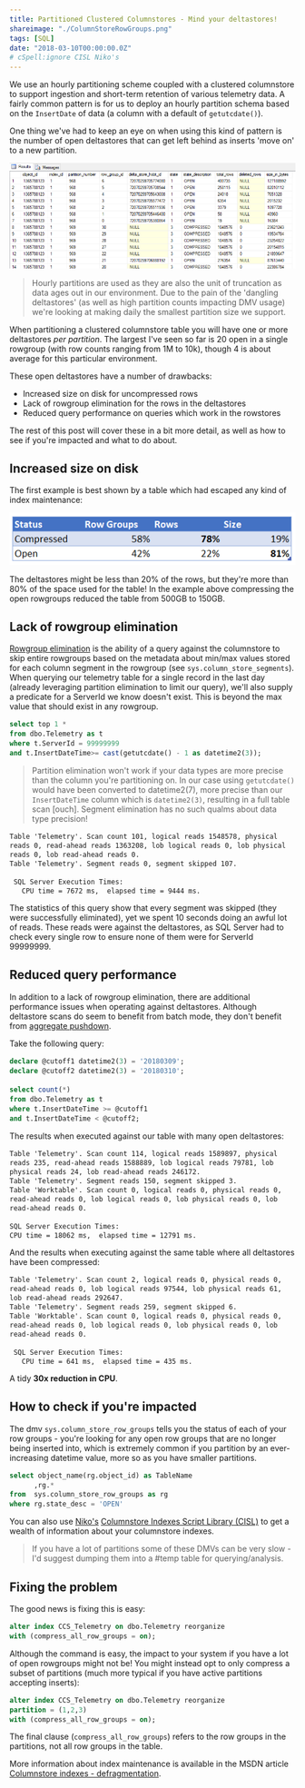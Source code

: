 ```yaml
---
title: Partitioned Clustered Columnstores - Mind your deltastores!
shareimage: "./ColumnStoreRowGroups.png"
tags: [SQL]
date: "2018-03-10T00:00:00.0Z"
# cSpell:ignore CISL Niko's
---
```


We use an hourly partitioning scheme coupled with a clustered columnstore to support ingestion and short-term retention of various telemetry data. A fairly common pattern is for us to deploy an hourly partition schema based on the `InsertDate` of data (a column with a default of `getutcdate()`).

One thing we've had to keep an eye on when using this kind of pattern is the number of open deltastores that can get left behind as inserts 'move on' to a new partition.

![sys.column_store_row_groups](./ColumnStoreRowGroups.png)

> Hourly partitions are used as they are also the unit of truncation as data ages out in our environment. Due to the pain of the 'dangling deltastores' (as well as high partition counts impacting DMV usage) we're looking at making daily the smallest partition size we support.

When partitioning a clustered columnstore table you will have one or more deltastores _per partition_. The largest I've seen so far is 20 open in a single rowgroup (with row counts ranging from 1M to 10k), though 4 is about average for this particular environment.

These open deltastores have a number of drawbacks:

- Increased size on disk for uncompressed rows
- Lack of rowgroup elimination for the rows in the deltastores
- Reduced query performance on queries which work in the rowstores

The rest of this post will cover these in a bit more detail, as well as how to see if you're impacted and what to do about.

## Increased size on disk

The first example is best shown by a table which had escaped any kind of index maintenance:

![Impact of deltastores](./RowGroups.png)

The deltastores might be less than 20% of the rows, but they're more than 80% of the space used for the table! In the example above compressing the open rowgroups reduced the table from 500GB to 150GB.

## Lack of rowgroup elimination

[Rowgroup elimination](https://blogs.msdn.microsoft.com/sql_server_team/columnstore-index-performance-rowgroup-elimination/) is the ability of a query against the columnstore to skip entire rowgroups based on the metadata about min/max values stored for each column segment in the rowgroup (see `sys.column_store_segments`). When querying our telemetry table for a single record in the last day (already leveraging partition elimination to limit our query), we'll also supply a predicate for a ServerId we know doesn't exist. This is beyond the max value that should exist in any rowgroup.

```sql
select top 1 *
from dbo.Telemetry as t
where t.ServerId = 99999999
and t.InsertDateTime>= cast(getutcdate() - 1 as datetime2(3));
```

> Partition elimination won't work if your data types are more precise than the column you're partitioning on. In our case using `getutcdate()` would have been converted to datetime2(7), more precise than our `InsertDateTime` column which is `datetime2(3)`, resulting in a full table scan [ouch]. Segment elimination has no such qualms about data type precision!

```
Table 'Telemetry'. Scan count 101, logical reads 1548578, physical reads 0, read-ahead reads 1363208, lob logical reads 0, lob physical reads 0, lob read-ahead reads 0.
Table 'Telemetry'. Segment reads 0, segment skipped 107.

 SQL Server Execution Times:
   CPU time = 7672 ms,  elapsed time = 9444 ms.
```

The statistics of this query show that every segment was skipped (they were successfully eliminated), yet we spent 10 seconds doing an awful lot of reads. These reads were against the deltastores, as SQL Server had to check every single row to ensure none of them were for ServerId 99999999.

## Reduced query performance

In addition to a lack of rowgroup elimination, there are additional performance issues when operating against deltastores. Although deltastore scans do seem to benefit from batch mode, they don't benefit from [aggregate pushdown](https://blogs.msdn.microsoft.com/sql_server_team/columnstore-index-performance-sql-server-2016-aggregate-pushdown/).

Take the following query:

```sql
declare @cutoff1 datetime2(3) = '20180309';
declare @cutoff2 datetime2(3) = '20180310';

select count(*)
from dbo.Telemetry as t
where t.InsertDateTime >= @cutoff1
and t.InsertDateTime < @cutoff2;
```

The results when executed against our table with many open deltastores:

```
Table 'Telemetry'. Scan count 114, logical reads 1589897, physical reads 235, read-ahead reads 1588889, lob logical reads 79781, lob physical reads 24, lob read-ahead reads 246172.
Table 'Telemetry'. Segment reads 150, segment skipped 3.
Table 'Worktable'. Scan count 0, logical reads 0, physical reads 0, read-ahead reads 0, lob logical reads 0, lob physical reads 0, lob read-ahead reads 0.

SQL Server Execution Times:
CPU time = 18062 ms,  elapsed time = 12791 ms.
```

And the results when executing against the same table where all deltastores have been compressed:

```
Table 'Telemetry'. Scan count 2, logical reads 0, physical reads 0, read-ahead reads 0, lob logical reads 97544, lob physical reads 61, lob read-ahead reads 292647.
Table 'Telemetry'. Segment reads 259, segment skipped 6.
Table 'Worktable'. Scan count 0, logical reads 0, physical reads 0, read-ahead reads 0, lob logical reads 0, lob physical reads 0, lob read-ahead reads 0.

 SQL Server Execution Times:
   CPU time = 641 ms,  elapsed time = 435 ms.
```

A tidy **30x reduction in CPU**.

## How to check if you're impacted

The dmv `sys.column_store_row_groups` tells you the status of each of your row groups - you're looking for any open row groups that are no longer being inserted into, which is extremely common if you partition by an ever-increasing datetime value, more so as you have smaller partitions.

```sql
select object_name(rg.object_id) as TableName
      ,rg.*
from  sys.column_store_row_groups as rg
where rg.state_desc = 'OPEN'
```

You can also use [Niko's](http://www.nikoport.com/) [Columnstore Indexes Script Library (CISL)](https://github.com/NikoNeugebauer/CISL) to get a wealth of information about your columnstore indexes.

> If you have a lot of partitions some of these DMVs can be very slow - I'd suggest dumping them into a #temp table for querying/analysis.

## Fixing the problem

The good news is fixing this is easy:

```sql
alter index CCS_Telemetry on dbo.Telemetry reorganize
with (compress_all_row_groups = on);
```

Although the command is easy, the impact to your system if you have a lot of open rowgroups might not be! You might instead opt to only compress a subset of partitions (much more typical if you have active partitions accepting inserts):

```sql
alter index CCS_Telemetry on dbo.Telemetry reorganize
partition = (1,2,3)
with (compress_all_row_groups = on);
```

The final clause (`compress_all_row_groups`) refers to the row groups in the partitions, not all row groups in the table.

More information about index maintenance is available in the MSDN article [Columnstore indexes - defragmentation](https://docs.microsoft.com/en-us/sql/relational-databases/indexes/columnstore-indexes-defragmentation).
